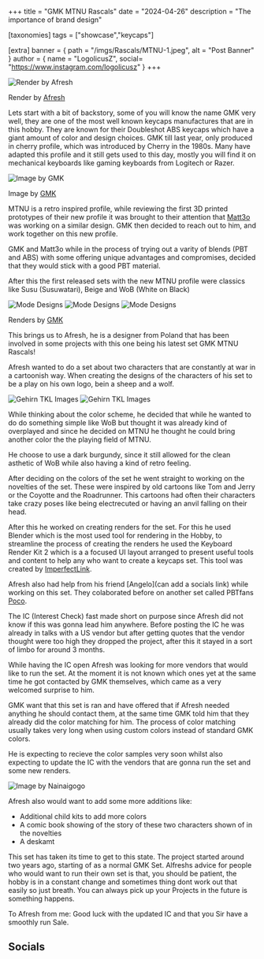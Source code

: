 +++
title = "GMK MTNU Rascals"
date = "2024-04-26"
description = "The importance of brand design"

[taxonomies]
tags = ["showcase","keycaps"]

[extra]
banner = { path = "/imgs/Rascals/MTNU-1.jpeg", alt = "Post Banner" }
author = { name = "LogolicusZ", social= "https://www.instagram.com/logolicusz" }
+++

<img src="/imgs/Rascals/MTNU-1.jpeg" alt="Render by Afresh" title="Rascals" class="TitleImage">


<p class="image-text">Render by <a href="https://www.instagram.com/lykkostudio/">Afresh</a></p>

Lets start with a bit of backstory, some of you will know the name GMK very well, they are one of the most well known keycaps manufactures that are in this hobby. They are known for their Doubleshot ABS keycaps which have a giant amount of color and design choices. GMK till last year, only produced in cherry profile, which was introduced by Cherry in the 1980s. Many have adapted this profile and it still gets used to this day, mostly you will find it on mechanical keyboards like gaming keyboards from Logitech or Razer.

<img src="/imgs/Rascals/MTNU-4.webp" alt="Image by GMK" title="Keycap profiles" class="controlflex">

<p class="image-text">Image by <a href="https://www.instagram.com/gmk_keycaps/">GMK</a></p>

MTNU is a retro inspired profile, while reviewing the first 3D printed prototypes of their new profile it was brought to their attention that [Matt3o](https://matt3o.com/) was working on a similar design. GMK then decided to reach out to him, and work together on this new profile. 

GMK and Matt3o while in the process of trying out a varity of blends (PBT and ABS) with some offering unique advantages and compromises, decided that they would stick with a good PBT material. 

After this the first released sets with the new MTNU profile were classics like Susu (Susuwatari), Beige and WoB (White on Black)

<div class="triple">
<img src="/imgs/Rascals/MTNU-7.webp" alt="Mode Designs" title="Mode Designs" class="tripleImage"> 
<img src="/imgs/Rascals/MTNU-8.webp" alt="Mode Designs" title="Mode Designs" class="tripleImage">
<img src="/imgs/Rascals/MTNU-9.webp" alt="Mode Designs" title="Mode Designs" class="tripleImage">
</div>

<p class="image-text">Renders by <a href="https://www.instagram.com/gmk_keycaps/">GMK</a></p>

This brings us to Afresh, he is a designer from Poland that has been involved in some projects with this one being his latest set GMK MTNU Rascals!

Afresh wanted to do a set about two characters that are constantly at war in a cartoonish way. When creating the designs of the characters of his set to be a play on his own logo, bein a sheep and a wolf.

<div class="duo">
<img src="/imgs/Rascals/MTNU-6.gif" alt="Gehirn TKL Images" title="Alexotos" class="duoImage"> 
<img src="/imgs/Rascals/MTNU-5.jpeg" alt="Gehirn TKL Images" title="Alexotos" class="duoImage">
</div>

While thinking about the color scheme, he decided that while he wanted to do do something simple like WoB but thought it was already kind of overplayed and since he decided on MTNU he thought he could bring another color the the playing field of MTNU. 

He choose to use a dark burgundy, since it still allowed for the clean asthetic of WoB while also having a kind of retro feeling. 

After deciding on the colors of the set he went straight to working on the novelties of the set. These were inspired by old cartoons like Tom and Jerry or the Coyotte and the Roadrunner. This cartoons had often their characters take crazy poses like being electrecuted or having an anvil falling on their head.

After this he worked on creating renders for the set. For this he used Blender which is the most used tool for rendering in the Hobby, to streamline the process of creating the renders he used the Keyboard Render Kit 2 which is a a focused UI layout arranged to present useful tools and content to help any who want to create a keycaps set. This tool was created by [ImperfectLink](https://blendermarket.com/creators/imperfectlink). 

Afresh also had help from his friend [Angelo](can add a socials link) while working on this set. They colaborated before on another set called PBTfans [Poco](https://kbdfans.com/cdn/shop/files/1_2ea782b3-7a5c-4ee0-a172-450448fc9ff7.jpg?v=1682472168).

The IC (Interest Check) fast made short on purpose since Afresh did not know if this was gonna lead him anywhere. Before posting the IC he was already in talks with a US vendor but after getting quotes that the vendor thought were too high they dropped the project, after this it stayed in a sort of limbo for around 3 months.

While having the IC open Afresh was looking for more vendors that would like to run the set. At the moment it is not known which ones yet at the same time he got contacted by GMK themselves, which came as a very welcomed surprise to him.

GMK want that this set is ran and have offered that if Afresh needed anything he should contact them, at the same time GMK told him that they already did the color matching for him. The process of color matching usually takes very long when using custom colors instead of standard GMK colors.

He is expecting to recieve the color samples very soon whilst also expecting to update the IC with the vendors that are gonna run the set and some new renders.

<img src="/imgs/Rascals/MTNU-2.jpeg" alt="Image by Nainaigogo" title="Rascals" class="TitleImage">


Afresh also would want to add some more additions like:

* Additional child kits to add more colors
* A comic book showing of the story of these two characters shown of in the novelties
* A deskamt 

This set has taken its time to get to this state. The project started around two years ago, starting of as a normal GMK Set. Alfreshs advice for people who would want to run their own set is that, you should be patient, the hobby is in a constant change and sometimes thing dont work out that easily so just breath. You can always pick up your Projects in the future is something happens.

To Afresh from me: Good luck with the updated IC and that you Sir have a smoothly run Sale.


## Socials
